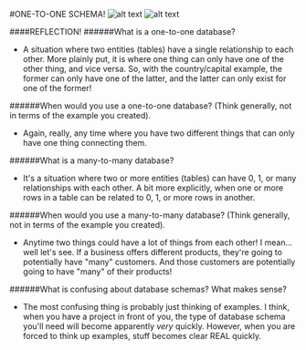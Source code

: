 #ONE-TO-ONE SCHEMA!
![alt text](https://github.com/masopie/phase-0/blob/master/week-8/imgs/one-to-one_schema.jpg "One-to-One")
![alt text](https://github.com/masopie/phase-0/blob/master/week-8/imgs/many-to-many_schema.jpg "Many-to-Many")


####REFLECTION!
######What is a one-to-one database?
- A situation where two entities (tables) have a single relationship to each other. More plainly put, it is where one thing can only have one of the other thing, and vice versa. So, with the country/capital example, the former can only have one of the latter, and the latter can only exist for one of the former!

######When would you use a one-to-one database? (Think generally, not in terms of the example you created).
- Again, really, any time where you have two different things that can only have one thing connecting them.

######What is a many-to-many database?
- It's a situation where two or more entities (tables) can have 0, 1, or many relationships with each other. A bit more explicitly, when one or more rows in a table can be related to 0, 1, or more rows in another.

######When would you use a many-to-many database? (Think generally, not in terms of the example you created).
- Anytime two things could have a lot of things from each other! I mean... well let's see. If a business offers different products, they're going to potentially have "many" customers. And those customers are potentially going to have "many" of their products!

######What is confusing about database schemas? What makes sense?
- The most confusing thing is probably just thinking of examples. I think, when you have a project in front of you, the type of database schema you'll need will become apparently *very* quickly. However, when you are forced to think up examples, stuff becomes clear REAL quickly.